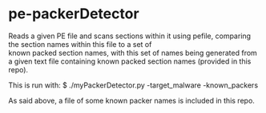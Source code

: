 # pe-packerDetector

Reads a given PE file and scans sections within it using pefile, comparing the section names within this file to a set of    
known packed section names, with this set of names being generated from a given text file containing known packed section names (provided in this repo).  

This is run with:
$ ./myPackerDetector.py -target_malware <pathToPE> -known_packers <pathToPackerNames>  
  
As said above, a file of some known packer names is included in this repo.
